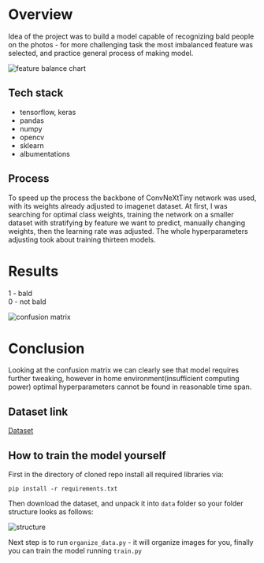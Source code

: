 # Overview

Idea of the project was to build a model capable of recognizing bald people
on the photos - for more challenging task the most imbalanced feature was selected,
and practice general process of making model.

![feature balance chart](https://i.ibb.co/mS715SW/10-most-imbalanced-attributes.png)

## Tech stack
- tensorflow, keras
- pandas
- numpy
- opencv
- sklearn
- albumentations

## Process

To speed up the process the backbone of ConvNeXtTiny network was used, with its weights already adjusted to imagenet dataset.
At first, I was searching for optimal class weights, training the network
on a smaller dataset with stratifying by feature we want to predict, manually changing weights,
then the learning rate was adjusted. The whole hyperparameters adjusting took about training thirteen models.

# Results

1 - bald  
0 - not bald  

![confusion matrix](https://i.ibb.co/S3jBjSL/confusion-matrix-05-THR.png)

# Conclusion

Looking at the confusion matrix we can clearly see that model requires further tweaking,
however in home environment(insufficient computing power) optimal hyperparameters cannot be found in reasonable time span.

## Dataset link

[Dataset](https://www.kaggle.com/datasets/jessicali9530/celeba-dataset)

## How to train the model yourself

First in the directory of cloned repo install all required libraries via:

```pip install -r requirements.txt```

Then download the dataset, and unpack it into ```data``` folder so your folder structure looks as follows:

![structure](https://i.ibb.co/XSDTB1z/struktura.png)  

Next step is to run ```organize_data.py``` - it will organize images for you, finally you can train the model running ```train.py```
